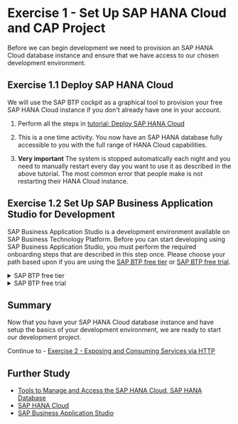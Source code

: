 # Exercise 1 - Set Up SAP HANA Cloud and CAP Project

Before we can begin development we need to provision an SAP HANA Cloud database instance and ensure that we have access to our chosen development environment.

## Exercise 1.1 Deploy SAP HANA Cloud

We will use the SAP BTP cockpit as a graphical tool to provision your free SAP HANA Cloud instance if you don't already have one in your account.

1. Perform all the steps in [tutorial: Deploy SAP HANA Cloud](https://developers.sap.com/tutorials/hana-cloud-deploying.html)

2. This is a one time activity. You now have an SAP HANA database fully accessible to you with the full range of HANA Cloud capabilities.  

3. **Very important** The system is stopped automatically each night and you need to manually restart every day you want to use it as described in the above tutorial. The most common error that people make is not restarting their HANA Cloud instance.

## Exercise 1.2 Set Up SAP Business Application Studio for Development

SAP Business Application Studio is a development environment available on SAP Business Technology Platform. Before you can start developing using SAP Business Application Studio, you must perform the required onboarding steps that are described in this step once. Please choose your path based upon if you are using the [SAP BTP free tier](https://developers.sap.com/tutorials/btp-free-tier-account.html) or [SAP BTP free trial](https://developers.sap.com/tutorials/hcp-create-trial-account.html).

<details><summary>SAP BTP free tier</summary>

1. If you are using the [SAP BTP free tier](https://developers.sap.com/tutorials/btp-free-tier-account.html), then complete the following steps

2. From you SAP BTP Global Account in the SAP BTP Cockpit, select the subaccount in which you want to enable the SAP Business Application Studio subscription.

3. From the navigation area, click Service Marketplace.
   ![Service Marketplace](../../images/ex1/service_marketplace.png)

4. In the Service Marketplace page, search for `studio`.
   ![Search for Studio](../../images/ex1/studio.png)

5. Click Actions icon (three dots) to open the list of available actions.
   ![Three Dots](../../images/ex1/three_dots.png)

6. Click Create to launch the wizard for subscribing to SAP Business Application Studio.
   ![Create](../../images/ex1/create.png)

7. In the wizard verify that `SAP Business Application Studio` is selected in the Service field and `free` is selected in the Plan field.
   ![Free Plan](../../images/ex1/free.png)

8. Click `Create` to subscribe to SAP Business Application Studio.

</details>

<details><summary>SAP BTP free trial</summary>

1. If you are using the [SAP BTP free trial](https://developers.sap.com/tutorials/hcp-create-trial-account.html), then perform all the steps in [this tutorial - Set Up SAP Business Application Studio for Development](https://developers.sap.com/tutorials/appstudio-onboarding.html)

</details>

## Summary

Now that you have your SAP HANA Cloud database instance and have setup the basics of your development environment, we are ready to start our development project.

Continue to - [Exercise 2 - Exposing and Consuming Services via HTTP](../ex2/README.md)

## Further Study

* [Tools to Manage and Access the SAP HANA Cloud, SAP HANA Database](https://developers.sap.com/tutorials/hana-cloud-mission-trial-3.html)
* [SAP HANA Cloud](https://community.sap.com/topics/hana)
* [SAP Business Application Studio](https://community.sap.com/topics/business-application-studio)
